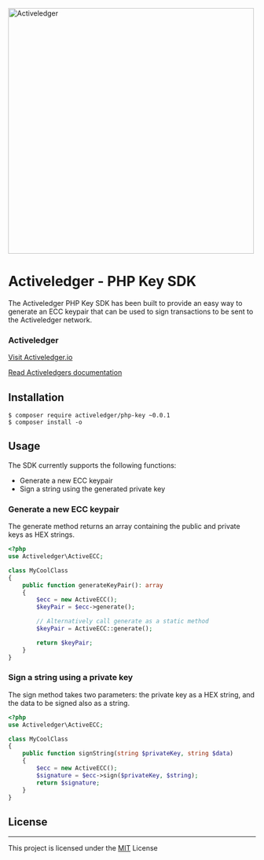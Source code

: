 <img src="https://www.activeledger.io/wp-content/uploads/2018/09/Asset-23.png" alt="Activeledger" width="500"/>

# Activeledger - PHP Key SDK

The Activeledger PHP Key SDK has been built to provide an easy way to generate an ECC keypair that can be used to sign transactions to be 
sent to the Activeledger network.

### Activeledger

[Visit Activeledger.io](https://activeledger.io/)

[Read Activeledgers documentation](https://github.com/activeledger/activeledger)

## Installation

```
$ composer require activeledger/php-key ~0.0.1
$ composer install -o
```

## Usage

The SDK currently supports the following functions:
* Generate a new ECC keypair
* Sign a string using the generated private key

### Generate a new ECC keypair

The generate method returns an array containing the public and private keys as HEX strings.

```php
<?php
use Activeledger\ActiveECC;

class MyCoolClass
{
    public function generateKeyPair(): array
    {
        $ecc = new ActiveECC();
        $keyPair = $ecc->generate();

        // Alternatively call generate as a static method
        $keyPair = ActiveECC::generate();

        return $keyPair;
    }
}
```

### Sign a string using a private key

The sign method takes two parameters: the private key as a HEX string, and the data to be signed also as a string.

```php
<?php
use Activeledger\ActiveECC;

class MyCoolClass
{
    public function signString(string $privateKey, string $data)
    {
        $ecc = new ActiveECC();
        $signature = $ecc->sign($privateKey, $string);
        return $signature;
    }
}
```

## License

---

This project is licensed under the [MIT](https://github.com/activeledger/activeledger/blob/master/LICENSE) License
